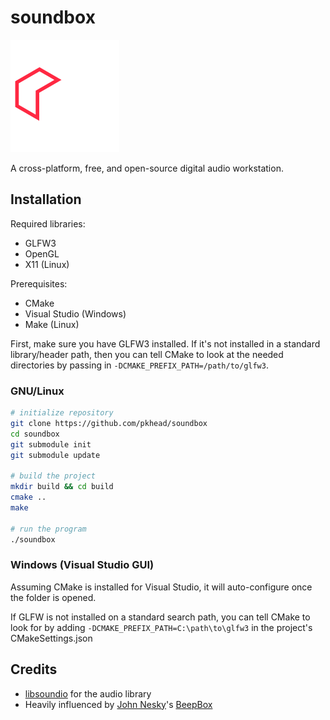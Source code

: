 # soundbox
![logo](logo.svg)

A cross-platform, free, and open-source digital audio workstation.

## Installation
Required libraries:
- GLFW3
- OpenGL
- X11 (Linux)

Prerequisites:
- CMake
- Visual Studio (Windows)
- Make (Linux)

First, make sure you have GLFW3 installed. If it's not installed in a standard library/header path,
then you can tell CMake to look at the needed directories by passing in `-DCMAKE_PREFIX_PATH=/path/to/glfw3`.

### GNU/Linux
```bash
# initialize repository
git clone https://github.com/pkhead/soundbox
cd soundbox
git submodule init
git submodule update

# build the project
mkdir build && cd build
cmake ..
make

# run the program
./soundbox
```

### Windows (Visual Studio GUI)
Assuming CMake is installed for Visual Studio, it will auto-configure once the folder is opened.

If GLFW is not installed on a standard search path, you can tell CMake to look for by adding
`-DCMAKE_PREFIX_PATH=C:\path\to\glfw3` in the project's CMakeSettings.json

## Credits
- [libsoundio](https://libsound.io) for the audio library
- Heavily influenced by [John Nesky](http://www.johnnesky.com/)'s [BeepBox](https://www.beepbox.co)